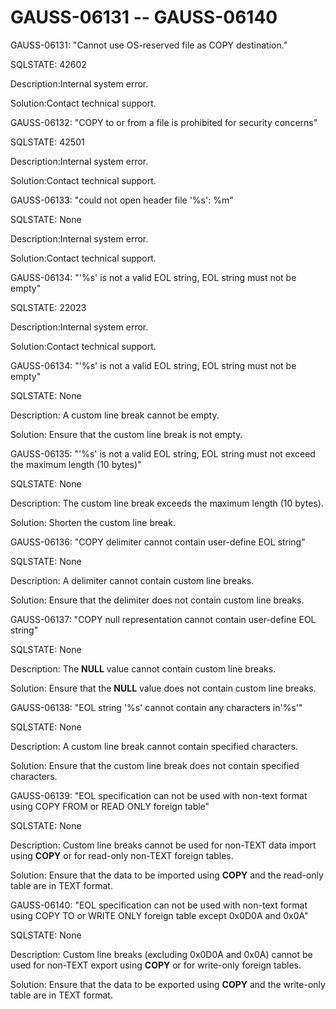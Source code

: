# GAUSS-06131 -- GAUSS-06140<a name="EN-US_TOPIC_0302072873"></a>

GAUSS-06131: "Cannot use OS-reserved file as COPY destination."

SQLSTATE: 42602

Description:Internal system error.

Solution:Contact technical support.

GAUSS-06132: "COPY to or from a file is prohibited for security concerns"

SQLSTATE: 42501

Description:Internal system error.

Solution:Contact technical support.

GAUSS-06133: "could not open header file '%s': %m"

SQLSTATE: None

Description:Internal system error.

Solution:Contact technical support.

GAUSS-06134: "'%s' is not a valid EOL string, EOL string must not be empty"

SQLSTATE: 22023

Description:Internal system error.

Solution:Contact technical support.

GAUSS-06134: "'%s' is not a valid EOL string, EOL string must not be empty"

SQLSTATE: None

Description: A custom line break cannot be empty.

Solution: Ensure that the custom line break is not empty.

GAUSS-06135: "'%s' is not a valid EOL string, EOL string must not exceed the maximum length \(10 bytes\)"

SQLSTATE: None

Description: The custom line break exceeds the maximum length \(10 bytes\).

Solution: Shorten the custom line break.

GAUSS-06136: "COPY delimiter cannot contain user-define EOL string"

SQLSTATE: None

Description: A delimiter cannot contain custom line breaks.

Solution: Ensure that the delimiter does not contain custom line breaks.

GAUSS-06137: "COPY null representation cannot contain user-define EOL string"

SQLSTATE: None

Description: The  **NULL**  value cannot contain custom line breaks.

Solution: Ensure that the  **NULL**  value does not contain custom line breaks.

GAUSS-06138: "EOL string '%s' cannot contain any characters in'%s'"

SQLSTATE: None

Description: A custom line break cannot contain specified characters.

Solution: Ensure that the custom line break does not contain specified characters.

GAUSS-06139: "EOL specification can not be used with non-text format using COPY FROM or READ ONLY foreign table"

SQLSTATE: None

Description: Custom line breaks cannot be used for non-TEXT data import using  **COPY**  or for read-only non-TEXT foreign tables.

Solution: Ensure that the data to be imported using  **COPY**  and the read-only table are in TEXT format.

GAUSS-06140: "EOL specification can not be used with non-text format using COPY TO or WRITE ONLY foreign table except 0x0D0A and 0x0A"

SQLSTATE: None

Description: Custom line breaks \(excluding 0x0D0A and 0x0A\) cannot be used for non-TEXT export using  **COPY**  or for write-only foreign tables.

Solution: Ensure that the data to be exported using  **COPY**  and the write-only table are in TEXT format.

